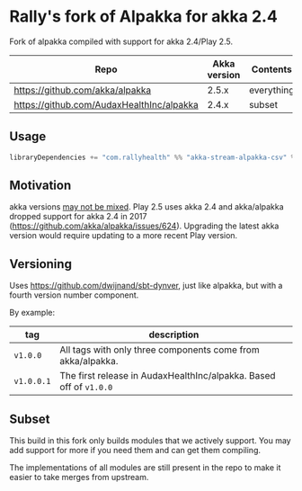Rally's fork of Alpakka for akka 2.4
=======

Fork of alpakka compiled with support for akka 2.4/Play 2.5.

| Repo | Akka version | Contents |
| ---- | ------------ | -------- |
| https://github.com/akka/alpakka | 2.5.x | everything |
| https://github.com/AudaxHealthInc/alpakka | 2.4.x | subset |

## Usage
```sbt
libraryDependencies += "com.rallyhealth" %% "akka-stream-alpakka-csv" % "1.x.y.z"
```

## Motivation
akka versions [may not be mixed](https://doc.akka.io/docs/akka/2.5/common/binary-compatibility-rules.html?language=scala#mixed-versioning-is-not-allowed).
Play 2.5 uses akka 2.4 and akka/alpakka dropped support for akka 2.4 in 2017 (https://github.com/akka/alpakka/issues/624).
Upgrading the latest akka version would require updating to a more recent Play version.

## Versioning
Uses https://github.com/dwijnand/sbt-dynver, just like alpakka, but with a fourth version number component.

By example:

| tag        | description |
| ---------- | ----------- |
| `v1.0.0`   | All tags with only three components come from akka/alpakka. |
| `v1.0.0.1` | The first release in AudaxHealthInc/alpakka. Based off of `v1.0.0` |

## Subset
This build in this fork only builds modules that we actively support.
You may add support for more if you need them and can get them compiling.

The implementations of all modules are still present in the repo to make it easier to take merges from upstream. 
